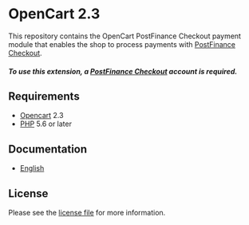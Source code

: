 # OpenCart 2.3

This repository contains the OpenCart  PostFinance Checkout payment module that enables the shop to process payments with [PostFinance Checkout](https://www.postfinance.ch).

##### To use this extension, a [PostFinance Checkout](https://www.postfinance.ch) account is required.

## Requirements

* [Opencart](https://www.opencart.com/) 2.3
* [PHP](http://php.net/) 5.6 or later

## Documentation

* [English](https://plugin-documentation.postfinance-checkout.ch/pfpayments/opencart-2.3/1.0.5/docs/en/documentation.html)

## License

Please see the [license file](https://github.com/pfpayments/opencart-2.3/blob/1.0.5/LICENSE) for more information.
